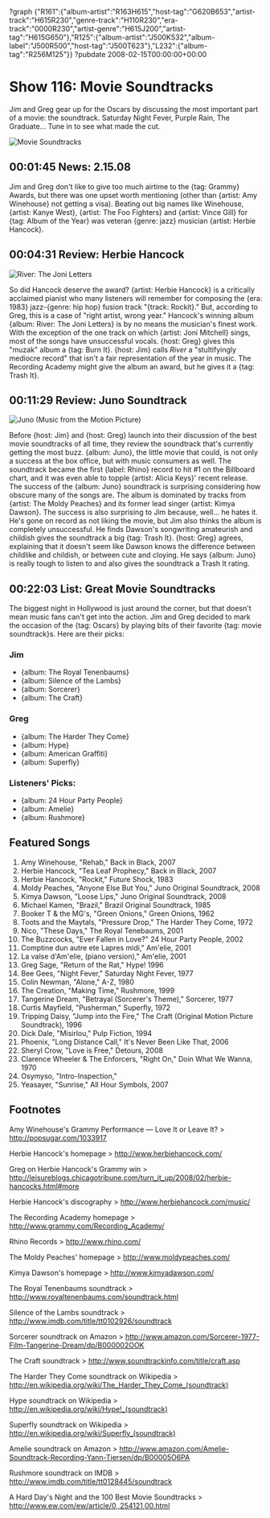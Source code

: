 ?graph {"R161":{"album-artist":"R163H615","host-tag":"G620B653","artist-track":"H615R230","genre-track":"H110R230","era-track":"0000R230","artist-genre":"H615J200","artist-tag":"H615G650"},"R125":{"album-artist":"J500K532","album-label":"J500R500","host-tag":"J500T623"},"L232":{"album-tag":"R256M125"}}
?pubdate 2008-02-15T00:00:00+00:00

# Show 116: Movie Soundtracks
Jim and Greg gear up for the Oscars by discussing the most important part of a movie: the soundtrack. Saturday Night Fever, Purple Rain, The Graduate... Tune in to see what made the cut.

![Movie Soundtracks](http://static.soundopinions.org/images/2008/singinginrain.jpg)

## 00:01:45 News: 2.15.08
Jim and Greg don't like to give too much airtime to the {tag: Grammy} Awards, but there was one upset worth mentioning (other than {artist: Amy Winehouse} not getting a visa). Beating out big names like Winehouse, {artist: Kanye West}, {artist: The Foo Fighters} and {artist: Vince Gill} for {tag: Album of the Year} was veteran {genre: jazz} musician {artist: Herbie Hancock}.

## 00:04:31 Review: Herbie Hancock
![River: The Joni Letters](http://is1.mzstatic.com/image/thumb/Music/v4/6f/88/95/6f8895cd-aeae-b768-6fee-b997bc2f4f7d/source/600x600bb.jpg "51639/478192497")

So did Hancock deserve the award? {artist: Herbie Hancock} is a critically acclaimed pianist who many listeners will remember for composing the {era: 1983} jazz-{genre: hip hop} fusion track "{track: Rockit}." But, according to Greg, this is a case of "right artist, wrong year." Hancock's winning album {album: River: The Joni Letters} is by no means the musician's finest work. With the exception of the one track on which {artist: Joni Mitchell} sings, most of the songs have unsuccessful vocals. {host: Greg} gives this "muzak" album a {tag: Burn It}. {host: Jim} calls *River* a "stultifyingly mediocre record" that isn't a fair representation of the year in music. The Recording Academy might give the album an award, but he gives it a {tag: Trash It}.

## 00:11:29 Review: Juno Soundtrack
![Juno (Music from the Motion Picture)](http://is5.mzstatic.com/image/thumb/Music/v4/18/1a/d4/181ad447-1719-b236-86f9-6d69578b1b29/source/600x600bb.jpg "36270/269736803")

Before {host: Jim} and {host: Greg} launch into their discussion of the best movie soundtracks of all time, they review the soundtrack that's currently getting the most buzz. {album: Juno}, the little movie that could, is not only a success at the box office, but with music consumers as well. The soundtrack became the first {label: Rhino} record to hit #1 on the Billboard chart, and it was even able to topple {artist: Alicia Keys}' recent release. The success of the {album: Juno} soundtrack is surprising considering how obscure many of the songs are. The album is dominated by tracks from {artist: The Moldy Peaches} and its former lead singer {artist: Kimya Dawson}. The success is also surprising to Jim because, well... he hates it. He's gone on record as not liking the movie, but Jim also thinks the album is completely unsuccessful. He finds Dawson's songwriting amateurish and childish gives the soundtrack a big {tag: Trash It}. {host: Greg} agrees, explaining that it doesn't seem like Dawson knows the difference between childlike and childish, or between cute and cloying. He says {album: Juno} is really tough to listen to and also gives the soundtrack a Trash It rating.

## 00:22:03 List: Great Movie Soundtracks
The biggest night in Hollywood is just around the corner, but that doesn't mean music fans can't get into the action. Jim and Greg decided to mark the occasion of the {tag: Oscars} by playing bits of their favorite {tag: movie soundtrack}s. Here are their picks:

### Jim
- {album: The Royal Tenenbaums}
- {album: Silence of the Lambs}
- {album: Sorcerer}
- {album: The Craft}

### Greg
- {album: The Harder They Come}
- {album: Hype}
- {album: American Graffiti}
- {album: Superfly}

### Listeners' Picks:
- {album: 24 Hour Party People}
- {album: Amelie}
- {album: Rushmore}

## Featured Songs
1. Amy Winehouse, "Rehab," Back in Black, 2007
2. Herbie Hancock, "Tea Leaf Prophecy," Back in Black, 2007
3. Herbie Hancock, "Rockit," Future Shock, 1983
4. Moldy Peaches, "Anyone Else But You," Juno Original Soundtrack, 2008
5. Kimya Dawson, "Loose Lips," Juno Original Soundtrack, 2008
6. Michael Kamen, "Brazil," Brazil Original Soundtrack, 1985
7. Booker T & the MG's, "Green Onions," Green Onions, 1962
8. Toots and the Maytals, "Pressure Drop," The Harder They Come, 1972
9. Nico, "These Days," The Royal Tenebaums, 2001
10. The Buzzcocks, "Ever Fallen in Love?" 24 Hour Party People, 2002
11. Comptine dun autre ete Lapres midi," Am'elie, 2001
12. La valse d'Am'elie, (piano version)," Am'elie, 2001
13. Greg Sage, "Return of the Rat," Hype! 1996
14. Bee Gees, "Night Fever," Saturday Night Fever, 1977
15. Colin Newman, "Alone," A-Z, 1980
16. The Creation, "Making Time," Rushmore, 1999
17. Tangerine Dream, "Betrayal (Sorcerer's Theme)," Sorcerer, 1977
18. Curtis Mayfield, "Pusherman," Superfly, 1972
19. Tripping Daisy, "Jump into the Fire," The Craft (Original Motion Picture Soundtrack), 1996
20. Dick Dale, "Misirlou," Pulp Fiction, 1994
21. Phoenix, "Long Distance Call," It's Never Been Like That, 2006
22. Sheryl Crow, "Love is Free," Detours, 2008
23. Clarence Wheeler & The Enforcers, "Right On," Doin What We Wanna, 1970
24. Osymyso, "Intro-Inspection,"
25. Yeasayer, "Sunrise," All Hour Symbols, 2007

## Footnotes

Amy Winehouse's Grammy Performance — Love It or Leave It? > http://popsugar.com/1033917

Herbie Hancock's homepage > http://www.herbiehancock.com/

Greg on Herbie Hancock's Grammy win > http://leisureblogs.chicagotribune.com/turn_it_up/2008/02/herbie-hancocks.html#more

Herbie Hancock's discography > http://www.herbiehancock.com/music/

The Recording Academy homepage > http://www.grammy.com/Recording_Academy/

Rhino Records > http://www.rhino.com/

The Moldy Peaches' homepage > http://www.moldypeaches.com/

Kimya Dawson's homepage > http://www.kimyadawson.com/

The Royal Tenenbaums soundtrack > http://www.royaltenenbaums.com/soundtrack.html

Silence of the Lambs soundtrack > http://www.imdb.com/title/tt0102926/soundtrack

Sorcerer soundtrack on Amazon > http://www.amazon.com/Sorcerer-1977-Film-Tangerine-Dream/dp/B000002OOK

The Craft soundtrack > http://www.soundtrackinfo.com/title/craft.asp

The Harder They Come soundtrack on Wikipedia > http://en.wikipedia.org/wiki/The_Harder_They_Come_(soundtrack)

Hype soundtrack on Wikipedia > http://en.wikipedia.org/wiki/Hype!_(soundtrack)

Superfly soundtrack on Wikipedia > http://en.wikipedia.org/wiki/Superfly_(soundtrack)

Amelie soundtrack on Amazon > http://www.amazon.com/Amelie-Soundtrack-Recording-Yann-Tiersen/dp/B00005O6PA

Rushmore soundtrack on IMDB > http://www.imdb.com/title/tt0128445/soundtrack

A Hard Day's Night and the 100 Best Movie Soundtracks > http://www.ew.com/ew/article/0,,254121,00.html
